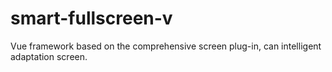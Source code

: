 # smart-fullscreen-v
Vue framework based on the comprehensive screen plug-in, can intelligent adaptation screen.
